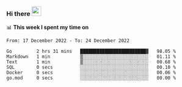 ### Hi there <a href="https://www.gautamkrishnar.com/"><img src="https://media.giphy.com/media/hvRJCLFzcasrR4ia7z/giphy.gif" width="25px"></a>

📊 **This week I spent my time on**

<!--START_SECTION:waka-->

```text
From: 17 December 2022 - To: 24 December 2022

Go         2 hrs 31 mins   ████████████████████████▓   98.05 %
Markdown   1 min           ▒░░░░░░░░░░░░░░░░░░░░░░░░   01.11 %
Text       1 min           ▒░░░░░░░░░░░░░░░░░░░░░░░░   00.68 %
SQL        0 secs          ░░░░░░░░░░░░░░░░░░░░░░░░░   00.10 %
Docker     0 secs          ░░░░░░░░░░░░░░░░░░░░░░░░░   00.06 %
go.mod     0 secs          ░░░░░░░░░░░░░░░░░░░░░░░░░   00.00 %
```

<!--END_SECTION:waka-->

